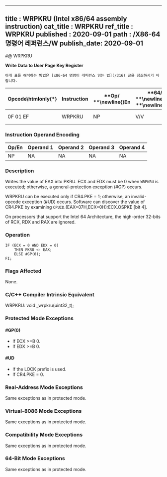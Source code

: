 ----------------------------
title : WRPKRU (Intel x86/64 assembly instruction)
cat_title : WRPKRU
ref_title : WRPKRU
published : 2020-09-01
path : /X86-64 명령어 레퍼런스/W
publish_date: 2020-09-01
----------------------------


#@ WRPKRU

**Write Data to User Page Key Register**

```lec-info
아래 표를 해석하는 방법은 [x86-64 명령어 레퍼런스 읽는 법](/316) 글을 참조하시기 바랍니다.
```

|**Opcode\htmlonly{*}**|**Instruction**|**Op/ **\newline{}**En**|**64/32bit **\newline{}**Mode **\newline{}**Support**|**CPUID **\newline{}**Feature **\newline{}**Flag**|**Description**|
|----------------------|---------------|------------------------|-----------------------------------------------------|--------------------------------------------------|---------------|
|0F 01 EF|WRPKRU|NP|V/V|OSPKE|Writes EAX into PKRU.|
### Instruction Operand Encoding


|Op/En|Operand 1|Operand 2|Operand 3|Operand 4|
|-----|---------|---------|---------|---------|
|NP|NA|NA|NA|NA|
### Description


Writes the value of EAX into PKRU. ECX and EDX must be 0 when `WRPKRU` is executed; otherwise, a general-protection exception (#GP) occurs.

WRPKRU can be executed only if CR4.PKE = 1; otherwise, an invalid-opcode exception (#UD) occurs. Software can discover the value of CR4.PKE by examining `CPUID`.(EAX=07H,ECX=0H):ECX.OSPKE [bit 4].

On processors that support the Intel 64 Architecture, the high-order 32-bits of RCX, RDX and RAX are ignored.


### Operation

```info-verb
IF (ECX = 0 AND EDX = 0) 
    THEN PKRU <- EAX;
    ELSE #GP(0); 
FI;
```
### Flags Affected


None.

### C/C++ Compiler Intrinsic Equivalent


WRPKRU: void _wrpkru(uint32_t);


### Protected Mode Exceptions

#### #GP(0)
* If ECX >=B  0.
* If EDX >=B  0.

#### #UD
* If the LOCK prefix is used.
* If CR4.PKE = 0.

### Real-Address Mode Exceptions



Same exceptions as in protected mode.


### Virtual-8086 Mode Exceptions



Same exceptions as in protected mode.


### Compatibility Mode Exceptions



Same exceptions as in protected mode.


### 64-Bit Mode Exceptions



Same exceptions as in protected mode.

